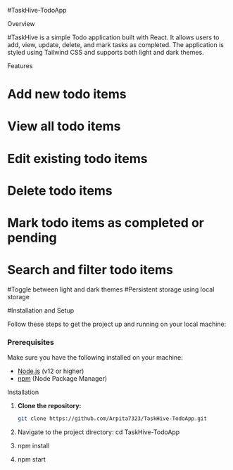 #TaskHive-TodoApp

 Overview

#TaskHive is a simple Todo application built with React. It allows users to add, view, update, delete, and mark tasks as completed. The application is styled using Tailwind CSS and supports both light and dark themes.

 Features

# Add new todo items
# View all todo items
# Edit existing todo items
# Delete todo items
# Mark todo items as completed or pending
# Search and filter todo items
#Toggle between light and dark themes
#Persistent storage using local storage

#Installation and Setup

Follow these steps to get the project up and running on your local machine:

### Prerequisites

Make sure you have the following installed on your machine:

- [Node.js](https://nodejs.org/) (v12 or higher)
- [npm](https://www.npmjs.com/) (Node Package Manager)

 Installation

1. **Clone the repository:**

   ```bash
   git clone https://github.com/Arpita7323/TaskHive-TodoApp.git
2. Navigate to the project directory: cd TaskHive-TodoApp

3. npm install

4. npm start



 
 
